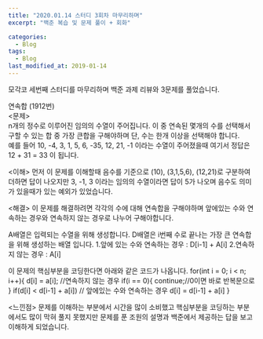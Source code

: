 ```yaml
---
title: "2020.01.14 스터디 3회차 마무리하며"
excerpt: "백준 복습 및 문제 풀이 + 회화"

categories:
  - Blog
tags:
  - Blog
last_modified_at: 2019-01-14
---
```


모각코 세번째 스터디를 마무리하며 백준 과제 리뷰와 3문제를 풀었습니다.  

연속합 (1912번)  
<문제>  
n개의 정수로 이루어진 임의의 수열이 주어집니다. 이 중 연속된 몇개의 수를 선택해서 구할 수 있는 합 중 가장 큰합을 구해야하며 단, 수는 한개 이상을 선택해야 합니다.  
예를 들어 10, -4, 3, 1, 5, 6, -35, 12, 21, -1 이라는 수열이 주어졌을때 여기서 정답은 12 + 31 = 33 이 됩니다.  

<이해>
먼저 이 문제를 이해할때 음수를 기준으로 (10), (3,1,5,6), (12,21)로 구분하여 더하면 답이 나오지만 3, -1, 3 이라는 임의의 수열이라면 답이 5가 나오며 음수도 의미가 있을때가 있는 예외가 있었습니다.

<해결>
이 문제를 해결하려면 각각의 수에 대해 연속합을 구해야하며 앞에있는 수와 연속하는 경우와 연속하지 않는 경우로 나누어 구해야합니다.

A배열은 입력되는 수열을 위해 생성합니다.
D배열은 i번째 수로 끝나는 가장 큰 연속합을 위해 생성하는 배열 입니다.
1.앞에 있는 수와 연속하는 경우 : D[i-1] + A[i]
2.연속하지 않는 경우 : A[i]

이 문제의 핵심부분을 코딩한다면 아래와 같은 코드가 나옵니다.
for(int i = 0; i < n; i++){
  d[i] = a[i]; //연속하지 않는 경우
  if(i == 0){
    continue;//0이면 바로 반복문으로
  }
  if(d[i] < d[i-1] + a[i]) // 앞에있는 수와 연속하는 경우
     d[i] = d[i-1] + a[i]
}

<느낀점>
문제를 이해하는 부분에서 시간을 많이 소비했고 핵심부분을 코딩하는 부분에서도 많이 막혀 풀지 못했지만 문제를 푼 조원의 설명과 백준에서 제공하는 답을 보고 이해하게 되었습니다.

